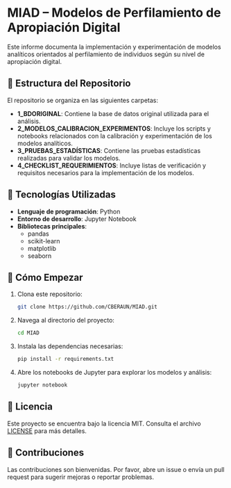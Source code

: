 # MIAD – Modelos de Perfilamiento de Apropiación Digital

Este informe documenta la implementación y experimentación de modelos analíticos orientados al perfilamiento de individuos según su nivel de apropiación digital.

## 📁 Estructura del Repositorio

El repositorio se organiza en las siguientes carpetas:

- **1_BDORIGINAL**: Contiene la base de datos original utilizada para el análisis.
- **2_MODELOS_CALIBRACION_EXPERIMENTOS**: Incluye los scripts y notebooks relacionados con la calibración y experimentación de los modelos analíticos.
- **3_PRUEBAS_ESTADÍSTICAS**: Contiene las pruebas estadísticas realizadas para validar los modelos.
- **4_CHECKLIST_REQUERIMIENTOS**: Incluye listas de verificación y requisitos necesarios para la implementación de los modelos.

## 🧪 Tecnologías Utilizadas

- **Lenguaje de programación**: Python
- **Entorno de desarrollo**: Jupyter Notebook
- **Bibliotecas principales**:
  - pandas
  - scikit-learn
  - matplotlib
  - seaborn

## 🚀 Cómo Empezar

1. Clona este repositorio:

   ```bash
   git clone https://github.com/CBERAUN/MIAD.git
   ```

2. Navega al directorio del proyecto:

   ```bash
   cd MIAD
   ```

3. Instala las dependencias necesarias:

   ```bash
   pip install -r requirements.txt
   ```

4. Abre los notebooks de Jupyter para explorar los modelos y análisis:

   ```bash
   jupyter notebook
   ```

## 📄 Licencia

Este proyecto se encuentra bajo la licencia MIT. Consulta el archivo [LICENSE](LICENSE) para más detalles.

## 🤝 Contribuciones

Las contribuciones son bienvenidas. Por favor, abre un issue o envía un pull request para sugerir mejoras o reportar problemas.
